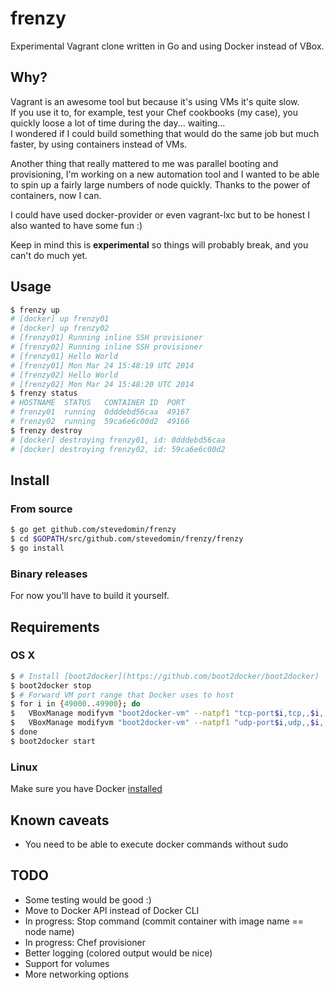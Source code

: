 frenzy
======

Experimental Vagrant clone written in Go and using Docker instead of VBox.

## Why?

Vagrant is an awesome tool but because it's using VMs it's quite slow.  
If you use it to, for example, test your Chef cookbooks (my case), you quickly loose a lot of time during the day... waiting...  
I wondered if I could build something that would do the same job but much faster, by using containers instead of VMs.

Another thing that really mattered to me was parallel booting and provisioning, I'm working on a new automation tool and I wanted to be able to spin up a fairly large numbers of node quickly. Thanks to the power of containers, now I can.

I could have used docker-provider or even vagrant-lxc but to be honest I also wanted to have some fun :)

Keep in mind this is **experimental** so things will probably break, and you can't do much yet.

## Usage

```bash
$ frenzy up
# [docker] up frenzy01
# [docker] up frenzy02
# [frenzy01] Running inline SSH provisioner
# [frenzy02] Running inline SSH provisioner
# [frenzy01] Hello World
# [frenzy01] Mon Mar 24 15:48:19 UTC 2014
# [frenzy02] Hello World
# [frenzy02] Mon Mar 24 15:48:20 UTC 2014
$ frenzy status
# HOSTNAME  STATUS   CONTAINER ID  PORT
# frenzy01  running  0dddebd56caa  49167
# frenzy02  running  59ca6e6c00d2  49166
$ frenzy destroy
# [docker] destroying frenzy01, id: 0dddebd56caa
# [docker] destroying frenzy02, id: 59ca6e6c00d2
```

## Install

### From source

```bash
$ go get github.com/stevedomin/frenzy
$ cd $GOPATH/src/github.com/stevedomin/frenzy/frenzy
$ go install
```

### Binary releases

For now you'll have to build it yourself.

## Requirements

### OS X

```bash
$ # Install [boot2docker](https://github.com/boot2docker/boot2docker)
$ boot2docker stop
$ # Forward VM port range that Docker uses to host
$ for i in {49000..49900}; do
$   VBoxManage modifyvm "boot2docker-vm" --natpf1 "tcp-port$i,tcp,,$i,,$i";
$   VBoxManage modifyvm "boot2docker-vm" --natpf1 "udp-port$i,udp,,$i,,$i";
$ done
$ boot2docker start
```

### Linux

Make sure you have Docker [installed](http://docs.docker.io/en/latest/installation/)

## Known caveats

* You need to be able to execute docker commands without sudo

## TODO

* Some testing would be good :)
* Move to Docker API instead of Docker CLI
* In progress: Stop command (commit container with image name == node name)
* In progress: Chef provisioner
* Better logging (colored output would be nice)
* Support for volumes
* More networking options

